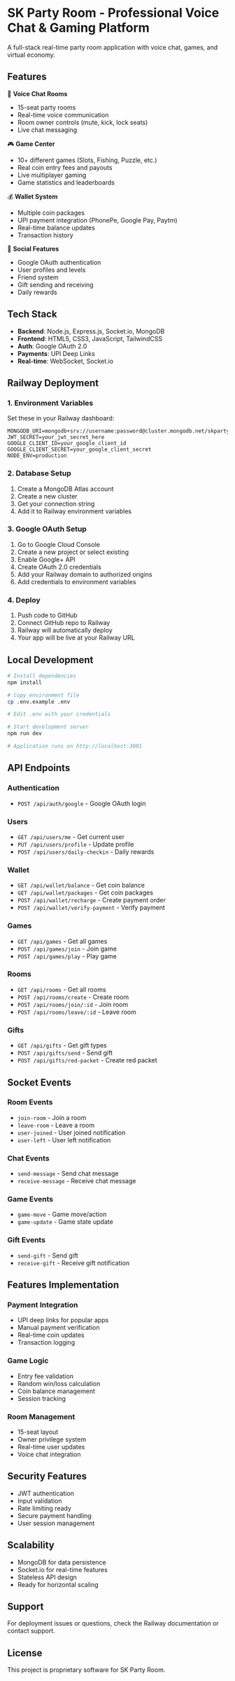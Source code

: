 # SK Party Room - Professional Voice Chat & Gaming Platform

A full-stack real-time party room application with voice chat, games, and virtual economy.

## Features

🎤 **Voice Chat Rooms**
- 15-seat party rooms
- Real-time voice communication
- Room owner controls (mute, kick, lock seats)
- Live chat messaging

🎮 **Game Center**  
- 10+ different games (Slots, Fishing, Puzzle, etc.)
- Real coin entry fees and payouts
- Live multiplayer gaming
- Game statistics and leaderboards

💰 **Wallet System**
- Multiple coin packages
- UPI payment integration (PhonePe, Google Pay, Paytm)
- Real-time balance updates
- Transaction history

👥 **Social Features**
- Google OAuth authentication
- User profiles and levels
- Friend system
- Gift sending and receiving
- Daily rewards

## Tech Stack

- **Backend**: Node.js, Express.js, Socket.io, MongoDB
- **Frontend**: HTML5, CSS3, JavaScript, TailwindCSS
- **Auth**: Google OAuth 2.0
- **Payments**: UPI Deep Links
- **Real-time**: WebSocket, Socket.io

## Railway Deployment

### 1. Environment Variables

Set these in your Railway dashboard:

```
MONGODB_URI=mongodb+srv://username:password@cluster.mongodb.net/skpartyroom
JWT_SECRET=your_jwt_secret_here
GOOGLE_CLIENT_ID=your_google_client_id
GOOGLE_CLIENT_SECRET=your_google_client_secret
NODE_ENV=production
```

### 2. Database Setup

1. Create a MongoDB Atlas account
2. Create a new cluster
3. Get your connection string
4. Add it to Railway environment variables

### 3. Google OAuth Setup

1. Go to Google Cloud Console
2. Create a new project or select existing
3. Enable Google+ API
4. Create OAuth 2.0 credentials
5. Add your Railway domain to authorized origins
6. Add credentials to environment variables

### 4. Deploy

1. Push code to GitHub
2. Connect GitHub repo to Railway
3. Railway will automatically deploy
4. Your app will be live at your Railway URL

## Local Development

```bash
# Install dependencies
npm install

# Copy environment file
cp .env.example .env

# Edit .env with your credentials

# Start development server
npm run dev

# Application runs on http://localhost:3001
```

## API Endpoints

### Authentication
- `POST /api/auth/google` - Google OAuth login

### Users  
- `GET /api/users/me` - Get current user
- `PUT /api/users/profile` - Update profile
- `POST /api/users/daily-checkin` - Daily rewards

### Wallet
- `GET /api/wallet/balance` - Get coin balance
- `GET /api/wallet/packages` - Get coin packages
- `POST /api/wallet/recharge` - Create payment order
- `POST /api/wallet/verify-payment` - Verify payment

### Games
- `GET /api/games` - Get all games
- `POST /api/games/join` - Join game
- `POST /api/games/play` - Play game

### Rooms
- `GET /api/rooms` - Get all rooms
- `POST /api/rooms/create` - Create room
- `POST /api/rooms/join/:id` - Join room
- `POST /api/rooms/leave/:id` - Leave room

### Gifts
- `GET /api/gifts` - Get gift types
- `POST /api/gifts/send` - Send gift
- `POST /api/gifts/red-packet` - Create red packet

## Socket Events

### Room Events
- `join-room` - Join a room
- `leave-room` - Leave a room
- `user-joined` - User joined notification
- `user-left` - User left notification

### Chat Events  
- `send-message` - Send chat message
- `receive-message` - Receive chat message

### Game Events
- `game-move` - Game move/action
- `game-update` - Game state update

### Gift Events
- `send-gift` - Send gift
- `receive-gift` - Receive gift notification

## Features Implementation

### Payment Integration
- UPI deep links for popular apps
- Manual payment verification
- Real-time coin updates
- Transaction logging

### Game Logic
- Entry fee validation
- Random win/loss calculation
- Coin balance management
- Session tracking

### Room Management  
- 15-seat layout
- Owner privilege system
- Real-time user updates
- Voice chat integration

## Security Features

- JWT authentication
- Input validation
- Rate limiting ready
- Secure payment handling
- User session management

## Scalability

- MongoDB for data persistence
- Socket.io for real-time features  
- Stateless API design
- Ready for horizontal scaling

## Support

For deployment issues or questions, check the Railway documentation or contact support.

## License

This project is proprietary software for SK Party Room.
